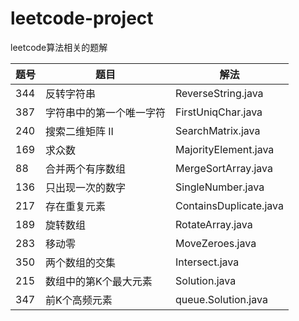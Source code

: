 # leetcode-project
leetcode算法相关的题解

|题号|题目|解法|
|---|----|----|
|344|反转字符串|ReverseString.java|
|387|字符串中的第一个唯一字符|FirstUniqChar.java|
|240|搜索二维矩阵 II|SearchMatrix.java|
|169|求众数|MajorityElement.java|
|88|合并两个有序数组|MergeSortArray.java|
|136|只出现一次的数字|SingleNumber.java|
|217|存在重复元素|ContainsDuplicate.java|
|189|旋转数组|RotateArray.java|
|283|移动零|MoveZeroes.java|
|350|两个数组的交集|Intersect.java|
|215|数组中的第K个最大元素|Solution.java|
|347|前K个高频元素|queue.Solution.java|
